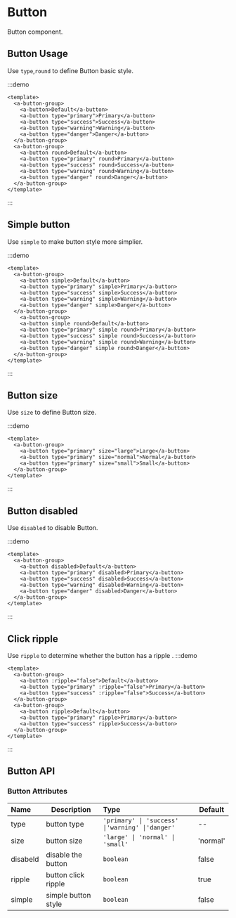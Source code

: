 # Button
Button component.

## Button Usage
Use `type`,`round` to define Button basic style.

:::demo
```vue
<template>
  <a-button-group>
    <a-button>Default</a-button>
    <a-button type="primary">Primary</a-button>
    <a-button type="success">Success</a-button>
    <a-button type="warning">Warning</a-button>
    <a-button type="danger">Danger</a-button>
  </a-button-group>
  <a-button-group>
    <a-button round>Default</a-button>
    <a-button type="primary" round>Primary</a-button>
    <a-button type="success" round>Success</a-button>
    <a-button type="warning" round>Warning</a-button>
    <a-button type="danger" round>Danger</a-button>
  </a-button-group>
</template>
```
:::


## Simple button
Use `simple` to make button style more simplier.

:::demo
```vue
<template>
  <a-button-group>
    <a-button simple>Default</a-button>
    <a-button type="primary" simple>Primary</a-button>
    <a-button type="success" simple>Success</a-button>
    <a-button type="warning" simple>Warning</a-button>
    <a-button type="danger" simple>Danger</a-button>
  </a-button-group>
    <a-button-group>
    <a-button simple round>Default</a-button>
    <a-button type="primary" simple round>Primary</a-button>
    <a-button type="success" simple round>Success</a-button>
    <a-button type="warning" simple round>Warning</a-button>
    <a-button type="danger" simple round>Danger</a-button>
  </a-button-group>
</template>
```
:::

## Button size
Use `size` to define Button size.

:::demo
```vue
<template>
  <a-button-group>
    <a-button type="primary" size="large">Large</a-button>
    <a-button type="primary" size="normal">Normal</a-button>
    <a-button type="primary" size="small">Small</a-button>
  </a-button-group>
</template>
```
:::

## Button disabled
Use `disabled` to disable Button.

:::demo
```vue
<template>
  <a-button-group>
    <a-button disabled>Default</a-button>
    <a-button type="primary" disabled>Primary</a-button>
    <a-button type="success" disabled>Success</a-button>
    <a-button type="warning" disabled>Warning</a-button>
    <a-button type="danger" disabled>Danger</a-button>
  </a-button-group>
</template>
```
:::

## Click ripple
Use `ripple` to determine whether the button has a ripple .
:::demo
```vue
<template>
  <a-button-group>
    <a-button :ripple="false">Default</a-button>
    <a-button type="primary" :ripple="false">Primary</a-button>
    <a-button type="success" :ripple="false">Success</a-button>
  </a-button-group>
  <a-button-group>
    <a-button ripple>Default</a-button>
    <a-button type="primary" ripple>Primary</a-button>
    <a-button type="success" ripple>Success</a-button>
  </a-button-group>
</template>
```
:::

## Button API
### Button Attributes

| Name     | Description         | Type                                            | Default  |
| :------- | ------------------- | :---------------------------------------------- | -------- |
| type     | button type         | `'primary' \| 'success' \|'warning' \|'danger'` | --       |
| size     | button size         | `'large' \| 'normal' \| 'small'`                | 'normal' |
| disabeld | disable the button  | `boolean`                                       | false    |
| ripple   | button click ripple | `boolean`                                       | true     |
| simple   | simple button style | `boolean`                                       | false    |

